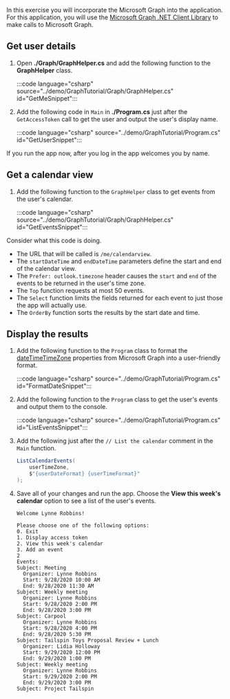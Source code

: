 <!-- markdownlint-disable MD002 MD041 -->

In this exercise you will incorporate the Microsoft Graph into the application. For this application, you will use the [Microsoft Graph .NET Client Library](https://github.com/microsoftgraph/msgraph-sdk-dotnet) to make calls to Microsoft Graph.

## Get user details

1. Open **./Graph/GraphHelper.cs** and add the following function to the **GraphHelper** class.

    :::code language="csharp" source="../demo/GraphTutorial/Graph/GraphHelper.cs" id="GetMeSnippet":::

1. Add the following code in `Main` in **./Program.cs** just after the `GetAccessToken` call to get the user and output the user's display name.

    :::code language="csharp" source="../demo/GraphTutorial/Program.cs" id="GetUserSnippet":::

If you run the app now, after you log in the app welcomes you by name.

## Get a calendar view

1. Add the following function to the `GraphHelper` class to get events from the user's calendar.

    :::code language="csharp" source="../demo/GraphTutorial/Graph/GraphHelper.cs" id="GetEventsSnippet":::

Consider what this code is doing.

- The URL that will be called is `/me/calendarview`.
- The `startDateTime` and `endDateTime` parameters define the start and end of the calendar view.
- The `Prefer: outlook.timezone` header causes the `start` and `end` of the events to be returned in the user's time zone.
- The `Top` function requests at most 50 events.
- The `Select` function limits the fields returned for each event to just those the app will actually use.
- The `OrderBy` function sorts the results by the start date and time.

## Display the results

1. Add the following function to the `Program` class to format the [dateTimeTimeZone](/graph/api/resources/datetimetimezone?view=graph-rest-1.0) properties from Microsoft Graph into a user-friendly format.

    :::code language="csharp" source="../demo/GraphTutorial/Program.cs" id="FormatDateSnippet":::

1. Add the following function to the `Program` class to get the user's events and output them to the console.

    :::code language="csharp" source="../demo/GraphTutorial/Program.cs" id="ListEventsSnippet":::

1. Add the following just after the `// List the calendar` comment in the `Main` function.

    ```csharp
    ListCalendarEvents(
        userTimeZone,
        $"{userDateFormat} {userTimeFormat}"
    );
    ```

1. Save all of your changes and run the app. Choose the **View this week's calendar** option to see a list of the user's events.

    ```Shell
    Welcome Lynne Robbins!

    Please choose one of the following options:
    0. Exit
    1. Display access token
    2. View this week's calendar
    3. Add an event
    2
    Events:
    Subject: Meeting
      Organizer: Lynne Robbins
      Start: 9/28/2020 10:00 AM
      End: 9/28/2020 11:30 AM
    Subject: Weekly meeting
      Organizer: Lynne Robbins
      Start: 9/28/2020 2:00 PM
      End: 9/28/2020 3:00 PM
    Subject: Carpool
      Organizer: Lynne Robbins
      Start: 9/28/2020 4:00 PM
      End: 9/28/2020 5:30 PM
    Subject: Tailspin Toys Proposal Review + Lunch
      Organizer: Lidia Holloway
      Start: 9/29/2020 12:00 PM
      End: 9/29/2020 1:00 PM
    Subject: Weekly meeting
      Organizer: Lynne Robbins
      Start: 9/29/2020 2:00 PM
      End: 9/29/2020 3:00 PM
    Subject: Project Tailspin
    ```
